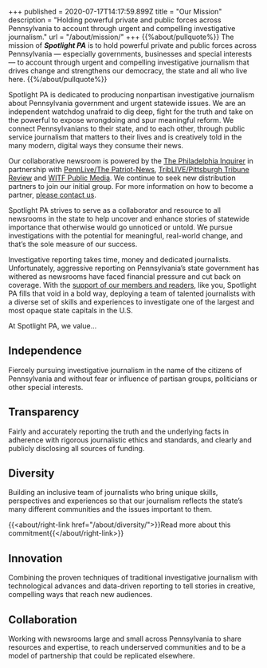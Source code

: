 +++
published = 2020-07-17T14:17:59.899Z
title = "Our Mission"
description = "Holding powerful private and public forces across Pennsylvania to account through urgent and compelling investigative journalism."
url = "/about/mission/"
+++
{{%about/pullquote%}}
The mission of ***Spotlight PA*** is to hold powerful private and public forces across Pennsylvania — especially governments, businesses and special interests — to account through urgent and compelling investigative journalism that drives change and strengthens our democracy, the state and all who live here.
{{%/about/pullquote%}}

Spotlight PA is dedicated to producing non­partisan investigative journalism about Pennsylvania government and urgent statewide issues. We are an independent watchdog unafraid to dig deep, fight for the truth and take on the powerful to expose wrongdoing and spur meaningful reform. We connect Pennsylvanians to their state, and to each other, through public service journalism that matters to their lives and is creatively told in the many modern, digital ways they consume their news.

Our collaborative newsroom is powered by the [The Philadelphia Inquirer](https://www.inquirer.com) in partnership with [PennLive/The Patriot-News](http://www.pennlive.com), [TribLIVE/Pittsburgh Tribune Review](https://www.triblive.com) and [WITF Public Media](https://www.witf.org). We continue to seek new distribution partners to join our initial group. For more information on how to become a partner, [please contact us](/contact/).

Spotlight PA strives to serve as a collaborator and resource to all newsrooms in the state to help uncover and enhance stories of statewide importance that otherwise would go unnoticed or untold. We pursue investigations with the potential for meaningful, real­-world change, and that’s the sole measure of our success.

Investigative reporting takes time, money and dedicated journalists. Unfortunately, aggressive reporting on Pennsylvania’s state government has withered as newsrooms have faced financial pressure and cut back on coverage. With the [support of our members and readers](http://www.spotlightpa.org/support/), like you, Spotlight PA fills that void in a bold way, deploying a team of talented journalists with a diverse set of skills and experiences to investigate one of the largest and most opaque state capitals in the U.S.

At Spotlight PA, we value...

## Independence

Fiercely pursuing investigative journalism in the name of the citizens of Pennsylvania and without fear or influence of partisan groups, politicians or other special interests.

## Transparency

Fairly and accurately reporting the truth and the underlying facts in adherence with rigorous journalistic ethics and standards, and clearly and publicly disclosing all sources of funding.

## Diversity

Building an inclusive team of journalists who bring unique skills, perspectives and experiences so that our journalism reflects the state’s many different communities and the issues important to them.

{{<about/right-link href="/about/diversity/">}}Read more about this commitment{{</about/right-link>}}

## Innovation

Combining the proven techniques of traditional investigative journalism with technological advances and data-­driven reporting to tell stories in creative, compelling ways that reach new audiences.

## Collaboration

Working with newsrooms large and small across Pennsylvania to share resources and expertise, to reach underserved communities and to be a model of partnership that could be replicated elsewhere.
